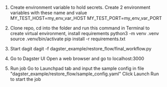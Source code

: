 1. Create environment variable to hold secrets. Create 2 environment variables with these name and value
MY_TEST_HOST=my_env_var_HOST
MY_TEST_PORT=my_env_var_PORT

2. Clone repo, cd into the folder and run this command in Terminal to create virtual environment, install requirements
python3 -m venv .venv
source .venv/bin/activate
pip install -r requirements.txt


3. Start dagit
dagit -f dagster_example/restore_flow/final_workflow.py

4. Go to Dagster UI
Open a web browser and go to localhost:3000

5. Run job
Go to Launchpad tab and input the sample config in file "dagster_example/restore_flow/sample_config.yaml"
Click Launch Run to start the job